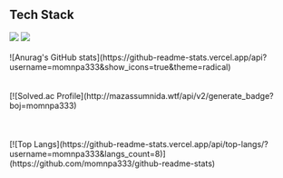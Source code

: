 <h2>Tech Stack</h2>
<img src="https://img.shields.io/badge/Python-3766AB?style=flat-square&logo=Python&logoColor=white"/></a>

<!--
**momnpa333/momnpa333** is a ✨ _special_ ✨ repository because its `README.md` (this file) appears on your GitHub profile.

Here are some ideas to get you started:

- 🔭 I’m currently working on ...
- 🌱 I’m currently learning ...
- 👯 I’m looking to collaborate on ...
- 🤔 I’m looking for help with ...
- 💬 Ask me about ...
- 📫 How to reach me: ...
- 😄 Pronouns: ...
- ⚡ Fun fact: ...
-->

 <img src="https://img.shields.io/badge/TypeScript-3178C6?style=flat&logo=TypeScript&logoColor=white"/>
<br>
<br>
![Anurag's GitHub stats](https://github-readme-stats.vercel.app/api?username=momnpa333&show_icons=true&theme=radical)
<br>
<br>
<br>
[![Solved.ac Profile](http://mazassumnida.wtf/api/v2/generate_badge?boj=momnpa333)<br/>
<br>
<br>
<br>
[![Top Langs](https://github-readme-stats.vercel.app/api/top-langs/?username=momnpa333&langs_count=8)](https://github.com/momnpa333/github-readme-stats)